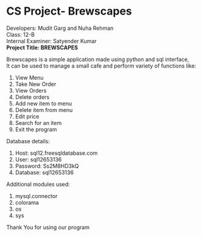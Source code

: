 # CS Project- Brewscapes

Developers: Mudit Garg and Nuha Rehman <br>
Class: 12-B <br>
Internal Examiner: Satyender Kumar <br>
<b> Project Title: BREWSCAPES </b>

Brewscapes is a simple application made using python and sql interface, <br>
It can be used to manage a small cafe and perform variety of functions like:
1) View Menu
2) Take New Order
3) View Orders
4) Delete orders
5) Add new item  to menu
6) Delete item from menu
7) Edit price
8) Search for an item
9) Exit the program

Database details: 
1) Host: sql12.freesqldatabase.com
2) User: sql12653136
3) Password: Ss2M8HD3kQ
4) Database: sql12653136

Additional modules used:
1) mysql.connector
2) colorama
3) os
4) sys

Thank You for using our program 

